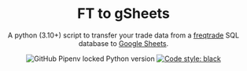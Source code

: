 <h1 align="center">
FT to gSheets
</h1>

<p align="center">
A python (3.10+) script to transfer your trade data from a <a href="https://www.freqtrade.io/en/stable/">freqtrade</a> SQL database to <a href="https://www.google.co.uk/sheets/about/">Google Sheets</a>.
</p>
<p align="center">
<img alt="GitHub Pipenv locked Python version" src="https://img.shields.io/github/pipenv/locked/python-version/ecoppen/ft-to-gsheets">
<a href="https://github.com/psf/black"><img alt="Code style: black" src="https://img.shields.io/badge/code%20style-black-000000.svg"></a>
</p>
